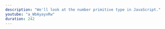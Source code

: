 ```yaml
---
description: "We'll look at the number primitive type in JavaScript."
youtube: "a_WbAyayxRw"
duration: 242
---
```

